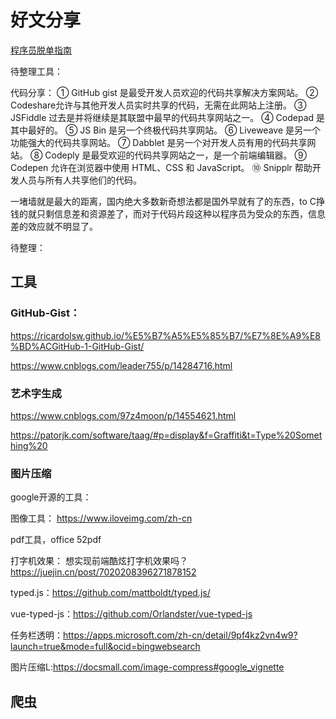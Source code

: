 # 好文分享

[程序员脱单指南](/好文推荐/程序员脱单指南.md)

待整理工具：

代码分享：
① GitHub gist 是最受开发人员欢迎的代码共享解决方案网站。
② Codeshare允许与其他开发人员实时共享的代码，无需在此网站上注册。
③ JSFiddle 过去是并将继续是其联盟中最早的代码共享网站之一。
④ Codepad 是其中最好的。
⑤ JS Bin 是另一个终极代码共享网站。
⑥ Liveweave 是另一个功能强大的代码共享网站。
⑦ Dabblet 是另一个对开发人员有用的代码共享网站。
⑧ Codeply 是最受欢迎的代码共享网站之一，是一个前端编辑器。
⑨ Codepen 允许在浏览器中使用 HTML、CSS 和 JavaScript。
⑩ Snipplr 帮助开发人员与所有人共享他们的代码。



一堵墙就是最大的距离，国内绝大多数新奇想法都是国外早就有了的东西，to C挣钱的就只剩信息差和资源差了，而对于代码片段这种以程序员为受众的东西，信息差的效应就不明显了。

待整理：
## 工具
### GitHub-Gist：

https://ricardolsw.github.io/%E5%B7%A5%E5%85%B7/%E7%8E%A9%E8%BD%ACGitHub-1-GitHub-Gist/

https://www.cnblogs.com/leader755/p/14284716.html

### 艺术字生成
https://www.cnblogs.com/97z4moon/p/14554621.html

https://patorjk.com/software/taag/#p=display&f=Graffiti&t=Type%20Something%20

### 图片压缩


google开源的工具：



图像工具：
https://www.iloveimg.com/zh-cn

pdf工具，office
52pdf

打字机效果：
想实现前端酷炫打字机效果吗？
https://juejin.cn/post/7020208396271878152

typed.js：https://github.com/mattboldt/typed.js/

vue-typed-js：https://github.com/Orlandster/vue-typed-js

任务栏透明：https://apps.microsoft.com/zh-cn/detail/9pf4kz2vn4w9?launch=true&mode=full&ocid=bingwebsearch

图片压缩L:https://docsmall.com/image-compress#google_vignette

## 爬虫



